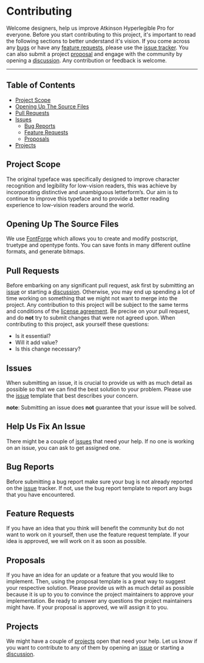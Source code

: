 # Contributing

Welcome designers, help us improve Atkinson Hyperlegible Pro for everyone. Before you start contributing to this project, it's important to read the following sections to better understand it's vision. If you come across any [bugs](#bug-reports) or have any [feature requests](#feature-requests), please use the [issue tracker](https://github.com/jacobxperez/atkinson-hyperlegible-pro/issues). You can also submit a project [proposal](#proposals) and engage with the community by opening a [discussion](https://github.com/jacobxperez/atkinson-hyperlegible-pro/discussions). Any contribution or feedback is welcome.

---

## Table of Contents

* [Project Scope](#project-scope)
* [Opening Up The Source Files](#opening-up-the-source-files)
* [Pull Requests](#pull-requests)
* [Issues](#issues)
  * [Bug Reports](#bug-reports)
  * [Feature Requests](#feature-requests)
  * [Proposals](#proposals)
* [Projects](#projects)

## Project Scope

The original typeface was specifically designed to improve character recognition
and legibility for low-vision readers, this was achieve by incorporating distinctive
and unambiguous letterform’s. Our aim is to continue to improve this typeface and to
provide a better reading experience to low-vision readers around the world.

## Opening Up The Source Files

We use [FontForge](https://fontforge.org/en-US/) which allows you to create and
modify postscript, truetype and opentype fonts. You can save fonts in many different
outline formats, and generate bitmaps.

## Pull Requests

Before embarking on any significant pull request, ask first by submitting an
[issue](https://github.com/jacobxperez/atkinson-hyperlegible-pro/issues/new/choose)
or starting a [discussion](https://github.com/jacobxperez/atkinson-hyperlegible-pro/discussions).
Otherwise, you may end up spending a lot of time working on something that we might
not want to merge into the project. Any contribution to this project will be subject
to the same terms and conditions of the [license agreement](https://github.com/jacobxperez/atkinson-hyperlegible-pro#license).
Be precise on your pull request, and do **not** try to submit changes that were
not agreed upon. When contributing to this project, ask yourself these questions:

* Is it essential?
* Will it add value?
* Is this change necessary?

## Issues

When submitting an issue, it is crucial to provide us with as much detail as
possible so that we can find the best solution to your problem. Please use the
[issue](https://github.com/jacobxperez/atkinson-hyperlegible-pro/issues/new/choose)
template that best describes your concern.

**note**: Submitting an issue does **not** guarantee that your issue will be solved.

## Help Us Fix An Issue

There might be a couple of [issues](https://github.com/jacobxperez/atkinson-hyperlegible-pro/issues)
that need your help. If no one is working on an issue, you can ask to get assigned one.

## Bug Reports

Before submitting a bug report make sure your bug is not already reported on the
[issue](https://github.com/jacobxperez/atkinson-hyperlegible-pro/issues) tracker.
If not, use the bug report template to report any bugs that you have encountered.

## Feature Requests

If you have an idea that you think will benefit the community but do not want to
work on it yourself, then use the feature request template. If your idea is approved,
we will work on it as soon as possible.

## Proposals

If you have an idea for an update or a feature that you would like to implement.
Then, using the proposal template is a great way to suggest your respective solution.
Please provide us with as much detail as possible because it is up to you to convince
the project maintainers to approve your implementation. Be ready to answer any questions
the project maintainers might have. If your proposal is approved, we will assign it to you.

## Projects

We might have a couple of [projects](https://github.com/jacobxperez/atkinson-hyperlegible-pro/projects?query=is%3Aopen)
open that need your help. Let us know if you want to contribute to any of them by opening
an [issue](https://github.com/jacobxperez/atkinson-hyperlegible-pro/issues/new/choose)
or starting a [discussion](https://github.com/jacobxperez/atkinson-hyperlegible-pro/discussions).

